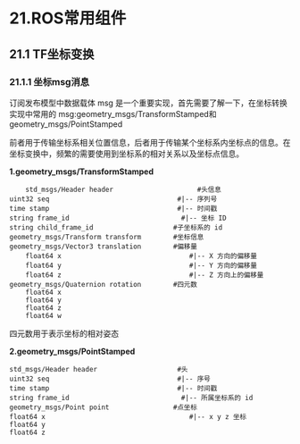 # 21.ROS常用组件
## 21.1 TF坐标变换
### 21.1.1 坐标msg消息
订阅发布模型中数据载体 msg 是一个重要实现，首先需要了解一下，在坐标转换实现中常用的 msg:geometry_msgs/TransformStamped和geometry_msgs/PointStamped

前者用于传输坐标系相关位置信息，后者用于传输某个坐标系内坐标点的信息。在坐标变换中，频繁的需要使用到坐标系的相对关系以及坐标点信息。

**1.geometry_msgs/TransformStamped**

        std_msgs/Header header                     #头信息
    uint32 seq                                #|-- 序列号
    time stamp                                #|-- 时间戳
    string frame_id                            #|-- 坐标 ID
    string child_frame_id                    #子坐标系的 id
    geometry_msgs/Transform transform        #坐标信息
    geometry_msgs/Vector3 translation        #偏移量
        float64 x                                #|-- X 方向的偏移量
        float64 y                                #|-- Y 方向的偏移量
        float64 z                                #|-- Z 方向上的偏移量
    geometry_msgs/Quaternion rotation        #四元数
        float64 x                                
        float64 y                                
        float64 z                                
        float64 w
四元数用于表示坐标的相对姿态

**2.geometry_msgs/PointStamped**

    std_msgs/Header header                    #头
    uint32 seq                                #|-- 序号
    time stamp                                #|-- 时间戳
    string frame_id                            #|-- 所属坐标系的 id
    geometry_msgs/Point point                #点坐标
    float64 x                                    #|-- x y z 坐标
    float64 y
    float64 z